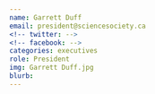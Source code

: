 ```yaml
---
name: Garrett Duff
email: president@sciencesociety.ca
<!-- twitter: -->
<!-- facebook: -->
categories: executives
role: President
img: Garrett Duff.jpg
blurb:
---
```

